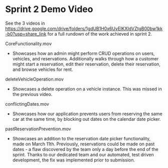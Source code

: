 # Sprint 2 Demo Video

See the 3 videos in https://drive.google.com/drive/folders/1gdUB1H0x6UvEIKXIdVZtgB00bw1kk-b0?usp=share_link for a full rundown of the work achieved in sprint 2.

CoreFunctionality.mov

- Showcases how an admin might perform CRUD operations on users, vehicles, and reservations. Additionally walks through how a customer might start a reservation, edit their reservation, delete their reservation, and browse vehicles for rent.

deleteVehicleOperation.mov

- Showcases a delete operation on a vehicle instance. This was missed in the previous video.

conflictingDates.mov

- Showcases how our application prevents users from reserving the same car at the same time, by blocking out dates on the calendar date picker.

pastReservationPrevention.mov

- Showcases an addition to the reservation date picker functionality, made on March 11th. Previously, reservations could be made on past dates - a flaw discovered by the team only a day before the end of the sprint. Thanks to our dedicated team and our automated, test driven development, the fix was implemented prior to submission.
